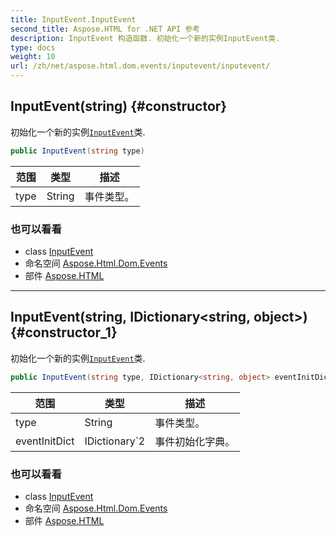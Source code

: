 ```yaml
---
title: InputEvent.InputEvent
second_title: Aspose.HTML for .NET API 参考
description: InputEvent 构造函数. 初始化一个新的实例InputEvent类.
type: docs
weight: 10
url: /zh/net/aspose.html.dom.events/inputevent/inputevent/
---
```

## InputEvent(string) {#constructor}

初始化一个新的实例[`InputEvent`](../)类.

```csharp
public InputEvent(string type)
```

| 范围 | 类型 | 描述 |
| --- | --- | --- |
| type | String | 事件类型。 |

### 也可以看看

* class [InputEvent](../)
* 命名空间 [Aspose.Html.Dom.Events](../../inputevent/)
* 部件 [Aspose.HTML](../../../)

---

## InputEvent(string, IDictionary&lt;string, object&gt;) {#constructor_1}

初始化一个新的实例[`InputEvent`](../)类.

```csharp
public InputEvent(string type, IDictionary<string, object> eventInitDict)
```

| 范围 | 类型 | 描述 |
| --- | --- | --- |
| type | String | 事件类型。 |
| eventInitDict | IDictionary`2 | 事件初始化字典。 |

### 也可以看看

* class [InputEvent](../)
* 命名空间 [Aspose.Html.Dom.Events](../../inputevent/)
* 部件 [Aspose.HTML](../../../)


